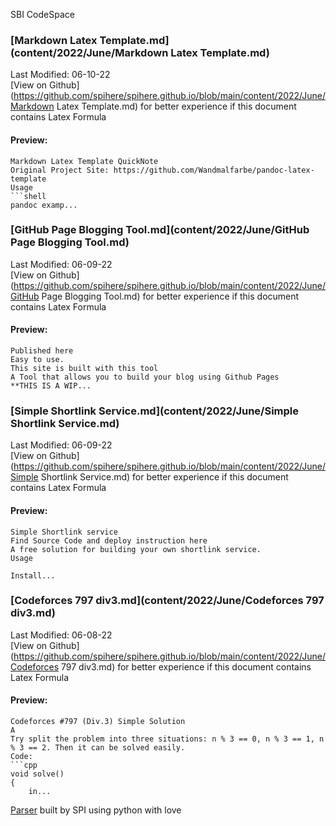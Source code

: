 SBI CodeSpace
### [Markdown Latex Template.md](content/2022/June/Markdown Latex Template.md) 
Last Modified: 06-10-22<br>[View on Github](https://github.com/spihere/spihere.github.io/blob/main/content/2022/June/Markdown Latex Template.md) for better experience if this document contains Latex Formula
#### Preview: 

```
Markdown Latex Template QuickNote
Original Project Site: https://github.com/Wandmalfarbe/pandoc-latex-template
Usage
```shell
pandoc examp...
```
### [GitHub Page Blogging Tool.md](content/2022/June/GitHub Page Blogging Tool.md) 
Last Modified: 06-09-22<br>[View on Github](https://github.com/spihere/spihere.github.io/blob/main/content/2022/June/GitHub Page Blogging Tool.md) for better experience if this document contains Latex Formula
#### Preview: 

```
Published here
Easy to use.
This site is built with this tool
A Tool that allows you to build your blog using Github Pages
**THIS IS A WIP...
```
### [Simple Shortlink Service.md](content/2022/June/Simple Shortlink Service.md) 
Last Modified: 06-09-22<br>[View on Github](https://github.com/spihere/spihere.github.io/blob/main/content/2022/June/Simple Shortlink Service.md) for better experience if this document contains Latex Formula
#### Preview: 

```
Simple Shortlink service
Find Source Code and deploy instruction here
A free solution for building your own shortlink service.
Usage

Install...
```
### [Codeforces 797 div3.md](content/2022/June/Codeforces 797 div3.md) 
Last Modified: 06-08-22<br>[View on Github](https://github.com/spihere/spihere.github.io/blob/main/content/2022/June/Codeforces 797 div3.md) for better experience if this document contains Latex Formula
#### Preview: 

```
Codeforces #797 (Div.3) Simple Solution
A
Try split the problem into three situations: n % 3 == 0, n % 3 == 1, n % 3 == 2. Then it can be solved easily.
Code:
```cpp
void solve()
{
    in...
```

[Parser](https://github.com/sbihere/) built by SPI using python with love

